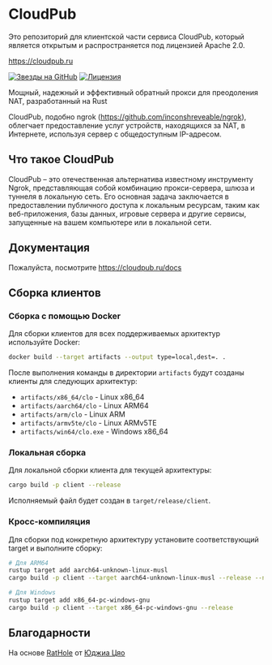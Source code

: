 # CloudPub

Это репозиторий для клиентской части сервиса CloudPub, который является открытым и распространяется под лицензией Apache 2.0.

https://cloudpub.ru

[![Звезды на GitHub](https://img.shields.io/github/stars/ermak-dev/cloudpub)](https://github.com/ermak-dev/cloudpub/stargazers)
[![Лицензия](https://img.shields.io/badge/License-Apache_2.0-blue.svg)](https://opensource.org/licenses/Apache-2.0)

Мощный, надежный и эффективный обратный прокси для преодоления NAT, разработанный на Rust

CloudPub, подобно ngrok (https://github.com/inconshreveable/ngrok), облегчает предоставление услуг устройств, находящихся за NAT, в Интернете, используя сервер с общедоступным IP-адресом.

## Что такое CloudPub

CloudPub – это отечественная альтернатива известному инструменту Ngrok, представляющая собой комбинацию прокси-сервера, шлюза и туннеля в локальную сеть. Его основная задача заключается в предоставлении публичного доступа к локальным ресурсам, таким как веб-приложения, базы данных, игровые сервера и другие сервисы, запущенные на вашем компьютере или в локальной сети.

## Документация

Пожалуйста, посмотрите https://cloudpub.ru/docs

## Сборка клиентов

### Сборка с помощью Docker

Для сборки клиентов для всех поддерживаемых архитектур используйте Docker:

```bash
docker build --target artifacts --output type=local,dest=. .
```

После выполнения команды в директории `artifacts` будут созданы клиенты для следующих архитектур:

- `artifacts/x86_64/clo` - Linux x86_64
- `artifacts/aarch64/clo` - Linux ARM64
- `artifacts/arm/clo` - Linux ARM
- `artifacts/armv5te/clo` - Linux ARMv5TE
- `artifacts/win64/clo.exe` - Windows x86_64

### Локальная сборка

Для локальной сборки клиента для текущей архитектуры:

```bash
cargo build -p client --release
```

Исполняемый файл будет создан в `target/release/client`.

### Кросс-компиляция

Для сборки под конкретную архитектуру установите соответствующий target и выполните сборку:

```bash
# Для ARM64
rustup target add aarch64-unknown-linux-musl
cargo build -p client --target aarch64-unknown-linux-musl --release --no-default-features

# Для Windows
rustup target add x86_64-pc-windows-gnu
cargo build -p client --target x86_64-pc-windows-gnu --release
```

## Благодарности

На основе [RatHole](https://github.com/rapiz1/rathole) от [Юджиа Цяо](https://github.com/rapiz1)
